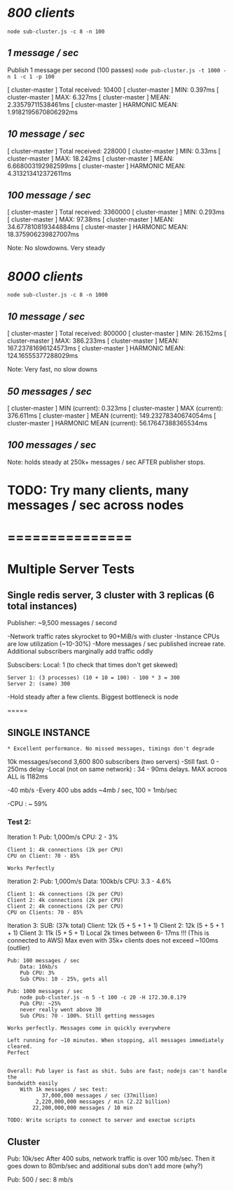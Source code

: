 # *800 clients*
`node sub-cluster.js -c 8 -n 100`

## _1 message / sec_
Publish 1 message per second (100 passes)
`node pub-cluster.js -t 1000 -n 1 -c 1 -p 100`

[  cluster-master  ] 	Total received: 10400
[  cluster-master  ] 		 MIN: 0.397ms
[  cluster-master  ] 		 MAX: 6.327ms
[  cluster-master  ] 		 MEAN: 2.33579711538461ms
[  cluster-master  ] 		 HARMONIC MEAN: 1.9182195670806292ms


## _10 message / sec_
[  cluster-master  ] 	Total received: 228000
[  cluster-master  ] 		 MIN: 0.33ms
[  cluster-master  ] 		 MAX: 18.242ms
[  cluster-master  ] 		 MEAN: 6.668003192982599ms
[  cluster-master  ] 		 HARMONIC MEAN: 4.313213412372611ms

## _100 message / sec_
[  cluster-master  ] 	Total received: 3360000
[  cluster-master  ] 		 MIN: 0.293ms
[  cluster-master  ] 		 MAX: 97.38ms
[  cluster-master  ] 		 MEAN: 34.677810819344884ms
[  cluster-master  ] 		 HARMONIC MEAN: 18.375906239827007ms

Note: No slowdowns. Very steady

# *8000 clients*
`node sub-cluster.js -c 8 -n 1000`

## _10 message / sec_
[  cluster-master  ] 	Total received: 800000
[  cluster-master  ] 		 MIN: 26.152ms
[  cluster-master  ] 		 MAX: 386.233ms
[  cluster-master  ] 		 MEAN: 167.23781696124573ms
[  cluster-master  ] 		 HARMONIC MEAN: 124.16555377288029ms

Note: Very fast, no slow downs

## _50 messages / sec_
[  cluster-master  ] 		 MIN (current): 0.323ms
[  cluster-master  ] 		 MAX (current): 376.611ms
[  cluster-master  ] 		 MEAN (current): 149.23278340674054ms
[  cluster-master  ] 		 HARMONIC MEAN (current): 56.17647388365534ms

## _100 messages / sec_
Note: holds steady at 250k+ messages / sec AFTER publisher stops. 


# TODO: Try many clients, many messages / sec across nodes

# ===============
# Multiple Server Tests

## Single redis server, 3 cluster with 3 replicas (6 total instances)

Publisher:
    ~9,500 messages / second

-Network traffic rates skyrocket to 90+MiB/s with cluster
-Instance CPUs are low utilization (~10-30%)
-More messages / sec published increae rate. Additional subscribers marginally add
traffic oddly

Subscibers:
    Local: 1 (to check that times don't get skewed)

    Server 1: (3 processes) (10 + 10 = 100) - 100 * 3 = 300
    Server 2: (same) 300

-Hold steady after a few clients. Biggest bottleneck is node

=====

## SINGLE INSTANCE

    * Excellent performance. No missed messages, timings don't degrade
10k messages/second
3,600 800 subscribers (two servers) 
    -Still fast. 0 - 250ms delay
    -Local (not on same network) : 34 - 90ms delays. MAX acroos ALL is 1182ms

-40 mb/s
    -Every 400 ubs adds ~4mb / sec, 100 = 1mb/sec

-CPU : ~ 59%

### Test 2:

Iteration 1:
    Pub: 1,000m/s
    CPU: 2 - 3%

    Client 1: 4k connections (2k per CPU)
    CPU on Client: 70 - 85%

    Works Perfectly

Iteration 2: 
    Pub: 1,000m/s
    Data: 100kb/s
    CPU: 3.3 - 4.6%

    Client 1: 4k connections (2k per CPU)
    Client 2: 4k connections (2k per CPU)
    Client 2: 4k connections (2k per CPU)
    CPU on Clients: 70 - 85%


Iteration 3:
    SUB:
    (37k total)
        Client: 12k (5 + 5 + 1 + 1)
        Client 2: 12k (5 + 5 + 1 + 1)
        Client 3: 11k (5 + 5 + 1)
        Local 2k
            times between 6- 17ms !!! (This is connected to AWS)
            Max even with 35k+ clients does not exceed ~100ms (outlier)

    Pub: 100 messages / sec
        Data: 10kb/s
        Pub CPU: 3%
        Sub CPUs: 10 - 25%, gets all
        
    Pub: 1000 messages / sec
        node pub-cluster.js -n 5 -t 100 -c 20 -H 172.30.0.179 
        Pub CPU: ~25%
        never really went above 30
        Sub CPUs: 70 - 100%. Still getting messages

    Works perfectly. Messages come in quickly everywhere

    Left running for ~10 minutes. When stopping, all messages immediately cleared.
    Perfect


    Overall: Pub layer is fast as shit. Subs are fast; nodejs can't handle the
    bandwidth easily
        With 1k messages / sec test:
               37,000,000 messages / sec (37million)
             2,220,000,000 messages / min (2.22 billion)
            22,200,000,000 messages / 10 min

    TODO: Write scripts to connect to server and exectue scripts


## Cluster
Pub: 10k/sec
    After 400 subs, network traffic is over 100 mb/sec. Then it goes down to
    80mb/sec and additional subs don't add more (why?)

Pub: 500 / sec:
    8 mb/s

